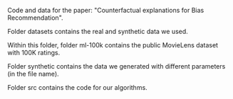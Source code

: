 Code and data for the paper: "Counterfactual explanations for Bias Recommendation".

Folder datasets contains the real and synthetic data we used.

Within this folder, folder ml-100k contains the public MovieLens dataset with 100K ratings.

Folder synthetic contains the data we generated with different parameters (in the file name).

Folder src contains the code for our algorithms.
